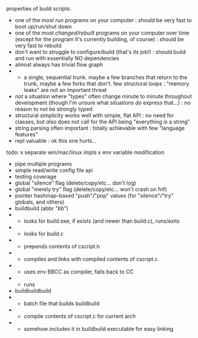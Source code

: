 properties of build scripts:
- one of the _most run_ programs on your computer
: should be very fast to boot up/run/shut down
- one of the most _changed/rebuilt_ programs on your computer over time (except for the program it's currently building, of course)
: should be very fast to rebuild
- don't want to struggle to configure/build (that's _its_ job!)
: should build and run with essentially NO dependencies
- almost always has trivial flow graph
- - a single, sequential trunk. maybe a few branches that return to the trunk, maybe a few forks that don't. few structural loops
: "memory leaks" are not an important threat
- _not_ a situation where "types" often change minute to minute throughout development (though I'm unsure what situations _do_ express that...)
: no reason to not be strongly typed
- structural simplicity works well with simple, flat API
: no need for classes, but _also_ does not call for the API being "everything is a string"
- string parsing often important
: totally achievable with few "language features"
- repl valuable
: ok this one hurts...

todo:
x separate win/mac/linux impls
x env variable modification
- pipe multiple programs
- simple read/write config file api
- testing coverage
- global "silence" flag (delete/copy/etc... don't log)
- global "merely try" flag (delete/copy/etc... won't crash on fnf)
- pointer hashmap-based "push"/"pop" values (for "silence"/"try" globals, and others)
- buildbuild (abbr "bb")
- - looks for build.exe; if exists (and newer than build.c), runs/exits
- - looks for build.c
- - prepends contents of cscript.h
- - compiles and links with compiled contents of cscript.c
- - uses env BBCC as compiler, falls back to CC
- - runs
- buildbuildbuild
- - batch file that builds buildbuild
- - compile contents of cscript.c for current arch
- - somehow includes it in buildbuild executable for easy linking
